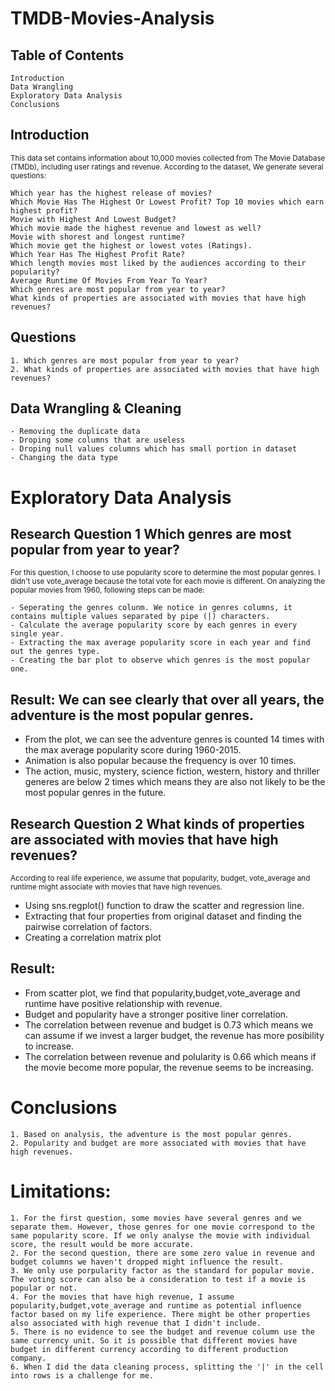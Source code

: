 # TMDB-Movies-Analysis
## Table of Contents
```
Introduction
Data Wrangling
Exploratory Data Analysis
Conclusions
```
## Introduction

<sub>This data set contains information about 10,000 movies collected from The Movie Database (TMDb), including user ratings and revenue. According to the dataset, We generate several questions:<sub/>
```
Which year has the highest release of movies?
Which Movie Has The Highest Or Lowest Profit? Top 10 movies which earn highest profit?
Movie with Highest And Lowest Budget?
Which movie made the highest revenue and lowest as well?
Movie with shorest and longest runtime?
Which movie get the highest or lowest votes (Ratings).
Which Year Has The Highest Profit Rate?
Which length movies most liked by the audiences according to their popularity?
Average Runtime Of Movies From Year To Year?
Which genres are most popular from year to year?
What kinds of properties are associated with movies that have high revenues?
```
## Questions
```
1. Which genres are most popular from year to year?
2. What kinds of properties are associated with movies that have high revenues?
```

## Data Wrangling & Cleaning
```
- Removing the duplicate data
- Droping some columns that are useless
- Droping null values columns which has small portion in dataset
- Changing the data type
```
# Exploratory Data Analysis
## Research Question 1 Which genres are most popular from year to year?
<sub>For this question, I choose to use popularity score to determine the most popular genres. I didn't use vote_average because the total vote for each movie is different. On analyzing the popular movies from 1960, following steps can be made:<sub/>
```
- Seperating the genres colunm. We notice in genres columns, it contains multiple values separated by pipe (|) characters.
- Calculate the average popularity score by each genres in every single year.
- Extracting the max average popularity score in each year and find out the genres type.
- Creating the bar plot to observe which genres is the most popular one.
```
## Result: We can see clearly that over all years, the adventure is the most popular genres.
> 
- From the plot, we can see the adventure genres is counted 14 times with the max average popularity score during 1960-2015.
- Animation is also popular because the frequency is over 10 times.
- The action, music, mystery, science fiction, western, history and thriller generes are below 2 times which means they are also not likely to be the most popular genres in the future.
## Research Question 2 What kinds of properties are associated with movies that have high revenues?
<sub>According to real life experience, we assume that popularity, budget, vote_average and runtime might associate with movies that have high revenues.<sub/>
> 
- Using sns.regplot() function to draw the scatter and regression line.
- Extracting that four properties from original dataset and finding the pairwise correlation of factors.
- Creating a correlation matrix plot
## Result:
>
- From scatter plot, we find that popularity,budget,vote_average and runtime have positive relationship with revenue.
- Budget and popularity have a stronger positive liner correlation.
- The correlation between revenue and budget is 0.73 which means we can assume if we invest a larger budget, the revenue has more posibility to increase.
- The correlation between revenue and polularity is 0.66 which means if the movie become more popular, the revenue seems to be increasing.
# Conclusions
```
1. Based on analysis, the adventure is the most popular genres.
2. Popularity and budget are more associated with movies that have high revenues.
```
# Limitations:
```
1. For the first question, some movies have several genres and we separate them. However, those genres for one movie correspond to the same popularity score. If we only analyse the movie with individual score, the result would be more accurate.
2. For the second question, there are some zero value in revenue and budget columns we haven't dropped might influence the result.
3. We only use porpularity factor as the standard for popular movie. The voting score can also be a consideration to test if a movie is popular or not.
4. For the movies that have high revenue, I assume popularity,budget,vote_average and runtime as potential influence factor based on my life experience. There might be other properties also associated with high revenue that I didn't include.
5. There is no evidence to see the budget and revenue column use the same currency unit. So it is possible that different movies have budget in different currency according to different production company.
6. When I did the data cleaning process, splitting the '|' in the cell into rows is a challenge for me.
```
